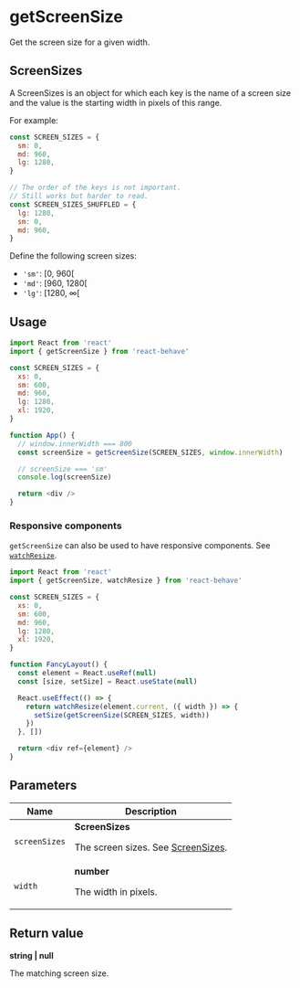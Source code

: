 # getScreenSize

Get the screen size for a given width.

## ScreenSizes

A ScreenSizes is an object for which each key is the name of a screen size and
the value is the starting width in pixels of this range.

For example:

```js
const SCREEN_SIZES = {
  sm: 0,
  md: 960,
  lg: 1280,
}

// The order of the keys is not important.
// Still works but harder to read.
const SCREEN_SIZES_SHUFFLED = {
  lg: 1280,
  sm: 0,
  md: 960,
}
```

Define the following screen sizes:

- `'sm'`: [0, 960[
- `'md'`: [960, 1280[
- `'lg'`: [1280, ∞[

## Usage

```js
import React from 'react'
import { getScreenSize } from 'react-behave'

const SCREEN_SIZES = {
  xs: 0,
  sm: 600,
  md: 960,
  lg: 1280,
  xl: 1920,
}

function App() {
  // window.innerWidth === 800
  const screenSize = getScreenSize(SCREEN_SIZES, window.innerWidth)

  // screenSize === 'sm'
  console.log(screenSize)

  return <div />
}
```

### Responsive components

`getScreenSize` can also be used to have responsive components.
See [`watchResize`](/watchResize.md).

```js
import React from 'react'
import { getScreenSize, watchResize } from 'react-behave'

const SCREEN_SIZES = {
  xs: 0,
  sm: 600,
  md: 960,
  lg: 1280,
  xl: 1920,
}

function FancyLayout() {
  const element = React.useRef(null)
  const [size, setSize] = React.useState(null)

  React.useEffect(() => {
    return watchResize(element.current, ({ width }) => {
      setSize(getScreenSize(SCREEN_SIZES, width))
    })
  }, [])

  return <div ref={element} />
}
```

## Parameters

<table>
  <thead>
    <tr>
      <th>Name</th>
      <th>Description</th>
    </tr>
  </thead>
  
  <tbody>
    <tr>
      <td><code>screenSizes</code></td>
      <td>
        <strong>ScreenSizes</strong>
        <p>
          The screen sizes.
          See <a href="#screensizes">ScreenSizes</a>.
        </p>
      </td>
    </tr>
    <tr>
      <td><code>width</code></td>
      <td>
        <strong>number</strong>
        <p>The width in pixels.</p>
      </td>
    </tr>
  </tbody>
</table>

## Return value

**string | null**

The matching screen size.
